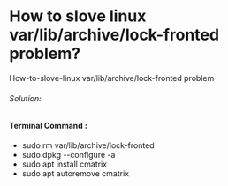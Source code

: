 # How to slove linux var/lib/archive/lock-fronted problem? 
How-to-slove-linux var/lib/archive/lock-fronted problem
<h6>Solution:</h6>

<h4>Terminal Command :</h4>

+ sudo rm var/lib/archive/lock-fronted
+ sudo dpkg --configure -a
+ sudo apt install cmatrix
+ sudo apt autoremove cmatrix





